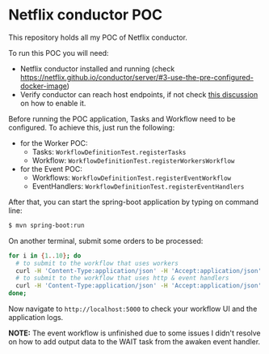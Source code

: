 # Netflix conductor POC
This repository holds all my POC of Netflix conductor.

To run this POC you will need:
* Netflix conductor installed and running (check https://netflix.github.io/conductor/server/#3-use-the-pre-configured-docker-image)
* Verify conductor can reach host endpoints, if not check [this discussion](https://github.com/Netflix/conductor/discussions/2591) on how to enable it.

Before running the POC application, Tasks and Workflow need to be configured. To achieve this, just run the following:
* for the Worker POC:
    * Tasks: `WorkflowDefinitionTest.registerTasks`
    * Workflow: `WorkflowDefinitionTest.registerWorkersWorkflow`
* for the Event POC:
    * Workflows: `WorkflowDefinitionTest.registerEventWorkflow`
    * EventHandlers: `WorkflowDefinitionTest.registerEventHandlers`

After that, you can start the spring-boot application by typing on command line:
```bash
$ mvn spring-boot:run
```

On another terminal, submit some orders to be processed:
```bash
for i in {1..10}; do 
  # to submit to the workflow that uses workers
  curl -H 'Content-Type:application/json' -H 'Accept:application/json' -X POST http://localhost:8081/order -d '{ "orderId": "1", "workflowDefinition": "Order-Worker-POC", "version": 1 }'
  # to submit to the workflow that uses http & event handlers
  curl -H 'Content-Type:application/json' -H 'Accept:application/json' -X POST http://localhost:8081/order -d '{ "orderId": "1", "workflowDefinition": "Order-Event-POC", "version": 1 }' 
done;
```

Now navigate to `http://localhost:5000` to check your workflow UI and the application logs.

**NOTE:** The event workflow is unfinished due to some issues I didn't resolve on how to add output data to the WAIT task from the awaken event handler.


